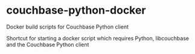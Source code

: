 # couchbase-python-docker
Docker build scripts for Couchbase Python client

Shortcut for starting a docker script which requires Python, libcouchbase and the Couchbase Python client
